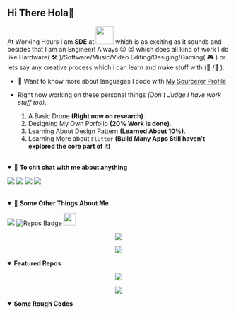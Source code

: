 ## Hi There Hola👋

At Working Hours I am **SDE** </b> at <img height="40" src="https://www.milkbasket.com/assets/img/logo/mb-logo-horizontal.png"> which is as exciting as it sounds and besides that I am an Engineer! Always :wink: :wink: which does all kind of work I do like Hardware(  :hammer_and_wrench:  )/Software/Music/Video Editing/Desiging/Gaming( :video_game: ) or lets say any creative process which i can learn and make stuff with (🔨 /🚀 ). 
<br/>

- 👨 Want to know more about languages I code with [My Sourcerer Profile](https://sourcerer.io/harshitchhipa)

- Right now working on these personal things *(Don't Judge I have work stuff too)*.
    1. A Basic Drone **(Right now on research)**.
    2. Designing My Own Porfolio **(20% Work is done)**.
    3. Learning About Design Pattern **(Learned About 10%)**.
    4. Learning More about `Flutter` **(Build Many Apps Still haven't explored the core part of it)**
    

<br/>
<details open>

<summary>🤝 <b>To chit chat with me about anything</b></summary>

<p align = "center">

[<img src="https://img.shields.io/badge/linkedin-%230077B5.svg?&style=for-the-badge&logo=linkedin&logoColor=white" />](https://www.linkedin.com/in/harshit-chhipa/)
[<img src="https://img.shields.io/badge/twitter-%231DA1F2.svg?&style=for-the-badge&logo=twitter&logoColor=white" />](https://twitter.com/chhipa_harshit) 
[<img src="https://img.shields.io/badge/medium-%2312100E.svg?&style=for-the-badge&logo=medium&logoColor=white" />](https://medium.com/@HarshitChhipa)
[<img src ="https://img.shields.io/badge/portfolio-%23.svg?&style=for-the-badge&logo=&logoColor=white%22">](https://harshit-chhipa.herokuapp.com/)
</p>
<br/>
</details>

<details open>

<summary>🤝 <b>Some Other Things About Me</b></summary>

<p align = "center">

[<img src ="https://img.shields.io/badge/portfolio-%23.svg?&style=for-the-badge&logo=&logoColor=white%22">](https://harshit-chhipa.herokuapp.com/)
![Repos Badge](https://badges.pufler.dev/repos/HarshitChhipa?style=for-the-badge)
<a href="https://github.com/HarshitChhipa">
    <img height="28" src="https://badges.pufler.dev/years/HarshitChhipa?style=flat-square&color=black&logo=github">
</a>

</p>
</details>
<p align = "center"> 
 <a href="https://github.com/HarshitChhipa">
  <img src="https://github-readme-stats.vercel.app/api?username=HarshitChhipa&show_icons=true&include_all_commits=true&show_owner=true&bg_color=30,41295a,2F0743&title_color=fff&text_color=fff" />
</a>
</p>

<p align="center">
    <a href="https://github.com/HarshitChhipa">
    <img src="https://github-readme-stats.vercel.app/api/top-langs/?username=HarshitChhipa&show_owner=true&bg_color=30,41295a,2F0743&title_color=fff&text_color=fff" />
    </a>
</p>

<details open> 
 <summary><b>Featured Repos</b></summary>
<p align = "center">
 <a href = "https://github.com/HarshitChhipa/HarshitChhipa">
 <img align="center" src="https://github-readme-stats.vercel.app/api/pin/?username=HarshitChhipa&repo=myKnowledgeCenter&theme=bear" />
 </a>
</p>
<p align = "center">
 <a href = "https://github.com/HarshitChhipa/LottieForIonic"><img align="center" src="https://github-readme-stats.vercel.app/api/pin/?username=HarshitChhipa&repo=LottieForIonic&theme=bear" /></a>
</p>
</details>

<details open>
 <summary><b>Some Rough Codes</b></summary>
 <br/>
 <a align="center">
 <a href="https://sourcerer.io/harshitchhipa"><img src="https://img.shields.io/badge/HTML-72%20commits-orange.svg" alt=""></a>    
 <a href="https://sourcerer.io/harshitchhipa"><img src="https://img.shields.io/badge/CSS-59%20commits-orange.svg" alt=""></a>
 <a href="https://sourcerer.io/harshitchhipa"><img src="https://img.shields.io/badge/JavaScript-58%20commits-orange.svg" alt=""></a>
 <a href="https://sourcerer.io/harshitchhipa"><img src="https://img.shields.io/badge/TypeScript-58%20commits-orange.svg" alt=""></a>
 <a href="https://sourcerer.io/harshitchhipa"><img src="https://img.shields.io/badge/Dart-6%20commits-orange.svg" alt=""></a>
 <a href="https://sourcerer.io/harshitchhipa"><img src="https://img.shields.io/badge/Objective–C-4%20commits-orange.svg" alt=""></a>
 <a href="https://sourcerer.io/harshitchhipa"><img src="https://img.shields.io/badge/Swift-4%20commits-orange.svg" alt=""></a>
 <a href="https://sourcerer.io/harshitchhipa"><img src="https://img.shields.io/badge/Gradle-4%20commits-orange.svg" alt=""></a>
 <a href="https://sourcerer.io/harshitchhipa"><img src="https://img.shields.io/badge/Kotlin-4%20commits-orange.svg" alt=""></a>
 <a href="https://sourcerer.io/harshitchhipa"><img src="https://img.shields.io/badge/PHP-4%20commits-orange.svg" alt=""></a>
 <a href="https://sourcerer.io/harshitchhipa"><img src="https://img.shields.io/badge/Python-3%20commits-orange.svg" alt=""></a>
 <a href="https://sourcerer.io/harshitchhipa"><img src="https://img.shields.io/badge/Go-1%20commits-orange.svg" alt=""></a>
 </a>
</details>
